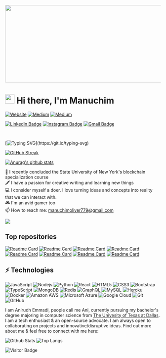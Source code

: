 <div align="center">
  <img src="https://media.giphy.com/media/dWesBcTLavkZuG35MI/giphy.gif" width="600" height="250"/>
</div>

# <img src="https://raw.githubusercontent.com/iampavangandhi/iampavangandhi/master/gifs/Hi.gif" width="30px"> Hi there, I'm Manuchim

[![Website](https://img.shields.io/badge/github-grey?style=for-the-badge&url=https%3A%2F%2Fgithub.com/mxnuchim)](https://github.com/mxnuchim/)
[![Medium](https://img.shields.io/badge/Twitter-black?style=for-the-badge&logo=medium&logoColor=white&link=https://twitter.com/manuchim_ix)](https://twitter.com/manuchim_ix)
[![Medium](https://img.shields.io/badge/Medium-black?style=for-the-badge&logo=medium&logoColor=white&link=https://medium.com/@manuchimoliver779)](https://medium.com/@manuchimoliver779)

[![Linkedin Badge](https://img.shields.io/badge/-manuchimsooliver-blue?style=flat-square&logo=Linkedin&logoColor=white&link=https://www.linkedin.com/in/manuchimsooliver/)](https://www.linkedin.com/in/manuchimsooliver/)
[![Instagram Badge](https://img.shields.io/badge/-mxnuchim.ix-purple?style=flat-square&logo=instagram&logoColor=white&link=https://instagram.com/manuchim.ix/)](https://instagram.com/mxnuchim.ix)
[![Gmail Badge](https://img.shields.io/badge/-manuchimoliver779@gmail.com-c14438?style=flat-square&logo=Gmail&logoColor=white&link=mailto:manuchimoliver779@gmail.com)](mailto:kanna6501@gmail.com)

<br />

[![Typing SVG](https://readme-typing-svg.herokuapp.com?font=Raleway&color=white&size=36&width=800&duration=6969&lines=I'm+a+FullStack+Engineer!;Open-source+developer+advocate;Based+in+Lagos,+Nigeria;)](https://git.io/typing-svg)

[![GitHub Streak](https://github-readme-streak-stats.herokuapp.com/?user=mxnuchim&theme=highcontrast)](https://git.io/streak-stats)

[![Anurag's github stats](https://github-readme-stats.vercel.app/api?username=mxnuchim)](https://github.com/mxnuchim/github-readme-stats)

:school: I recently concluded the State University of New York's blockchain specialization course</br>
:fountain_pen: I have a passion for creative writing and learning new things</br>
:computer: I consider myself a doer. I love turning ideas and concepts into reality that we can interact with.</br>
:video_game: I'm an avid gamer too</br>
:mailbox: How to reach me: <a href="manuchimoliver779@gmail.com">manuchimoliver779@gmail.com</a>

<a href="https://github.com/mxnuchim/github-readme-stats"><img align="center" src="https://github-readme-stats.vercel.app/api/top-langs/?username=mxnuchim&theme=github_dark&layout=compact&hide_border=true" /></a> 

## Top repositories
[![Readme Card](https://github-readme-stats.vercel.app/api/pin/?username=mxnuchim&repo=terrachain-landing-page&theme=github_dark)](https://github.com/mxnuchim/terrachain-landing-page)
[![Readme Card](https://github-readme-stats.vercel.app/api/pin/?username=mxnuchim&repo=portfolio-v2&theme=github_dark)](https://github.com/mxnuchim/portfolio-v2)
[![Readme Card](https://github-readme-stats.vercel.app/api/pin/?username=mxnuchim&repo=noraway&theme=github_dark)](https://github.com/mxnuchim/noraway)
[![Readme Card](https://github-readme-stats.vercel.app/api/pin/?username=mxnuchim&repo=project-wave-web3.0&theme=github_dark)](https://github.com/mxnuchim/project-wave-web3.0)
[![Readme Card](https://github-readme-stats.vercel.app/api/pin/?username=mxnuchim&repo=cryptocoven-nft-api&theme=github_dark)](https://github.com/mxnuchim/cryptocoven-nft-api)
[![Readme Card](https://github-readme-stats.vercel.app/api/pin/?username=mxnuchim&repo=crypto-beetles-nft-collection&theme=github_dark)](https://github.com/mxnuchim/crypto-beetles-nft-collection)
[![Readme Card](https://github-readme-stats.vercel.app/api/pin/?username=mxnuchim&repo=30-days-of-solidity&theme=github_dark)](https://github.com/mxnuchim/30-days-of-solidity)
[![Readme Card](https://github-readme-stats.vercel.app/api/pin/?username=mxnuchim&repo=dwell-homes-real-estate-project&theme=github_dark)](https://github.com/mxnuchim/dwell-homes-real-estate-project)


## ⚡ Technologies

![JavaScript](https://img.shields.io/badge/-JavaScript-black?style=flat-square&logo=javascript)
![Nodejs](https://img.shields.io/badge/-Nodejs-black?style=flat-square&logo=Node.js)
![Python](https://img.shields.io/badge/-Python-black?style=flat-square&logo=Python)
![React](https://img.shields.io/badge/-React-black?style=flat-square&logo=react)
![HTML5](https://img.shields.io/badge/-HTML5-E34F26?style=flat-square&logo=html5&logoColor=white)
![CSS3](https://img.shields.io/badge/-CSS3-1572B6?style=flat-square&logo=css3)
![Bootstrap](https://img.shields.io/badge/-Bootstrap-563D7C?style=flat-square&logo=bootstrap)
![TypeScript](https://img.shields.io/badge/-TypeScript-007ACC?style=flat-square&logo=typescript)
![MongoDB](https://img.shields.io/badge/-MongoDB-black?style=flat-square&logo=mongodb)
![Redis](https://img.shields.io/badge/-Redis-black?style=flat-square&logo=Redis)
![GraphQL](https://img.shields.io/badge/-GraphQL-E10098?style=flat-square&logo=graphql)
![MySQL](https://img.shields.io/badge/-MySQL-black?style=flat-square&logo=mysql)
![Heroku](https://img.shields.io/badge/-Heroku-430098?style=flat-square&logo=heroku)
![Docker](https://img.shields.io/badge/-Docker-black?style=flat-square&logo=docker)
![Amazon AWS](https://img.shields.io/badge/Amazon%20AWS-232F3E?style=flat-square&logo=amazon-aws)
![Microsoft Azure](https://img.shields.io/badge/Microsoft%20Azure-232F7E?style=flat-square&logo=microsoft-azure)
![Google Cloud](https://img.shields.io/badge/Google%20Cloud-black?style=flat-square&logo=google-cloud)
![Git](https://img.shields.io/badge/-Git-black?style=flat-square&logo=git)
![GitHub](https://img.shields.io/badge/-GitHub-181717?style=flat-square&logo=github)




I am Anirudh Emmadi, people call me Ani, currently pursuing my bachelor's degree majoring in computer science from [The Univesity of Texas at Dallas](https://utdallas.edu/). I am a tech enthusiast & an open-source advocate. I am always open to collaborating on projects and innovative/disruptive ideas. Find out more about me & feel free to connect with me here:



![Github Stats](https://github-readme-stats.vercel.app/api?username=mxnuchim&count_private=true&show_icons=true&include_all_commits=true)
![Top Langs](https://github-readme-stats.vercel.app/api/top-langs/?username=mxnuchim&hide=TeX&layout=compact)

![Visitor Badge](https://visitor-badge.laobi.icu/badge?page_id=mxnuchim.mxnuchim)
